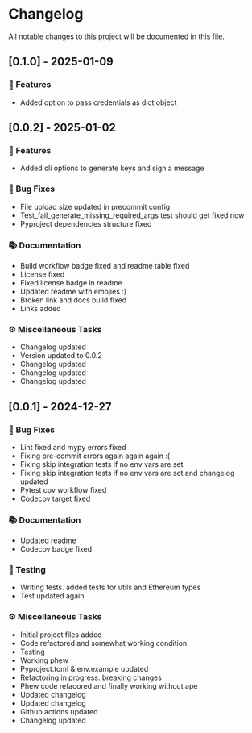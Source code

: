 # Changelog

All notable changes to this project will be documented in this file.

## [0.1.0] - 2025-01-09

### 🚀 Features

- Added option to pass credentials as dict object

## [0.0.2] - 2025-01-02

### 🚀 Features

- Added cli options to generate keys and sign a message

### 🐛 Bug Fixes

- File upload size updated in precommit config
- Test_fail_generate_missing_required_args test should get fixed now
- Pyproject dependencies structure fixed

### 📚 Documentation

- Build workflow badge fixed and readme table fixed
- License fixed
- Fixed license badge in readme
- Updated readme with emojies :)
- Broken link and docs build fixed
- Links added

### ⚙️ Miscellaneous Tasks

- Changelog updated
- Version updated to 0.0.2
- Changelog updated
- Changelog updated
- Changelog updated

## [0.0.1] - 2024-12-27

### 🐛 Bug Fixes

- Lint fixed and mypy errors fixed
- Fixing pre-commit errors again again again :(
- Fixing skip integration tests if no env vars are set
- Fixing skip integration tests if no env vars are set and changelog updated
- Pytest cov workflow fixed
- Codecov target fixed

### 📚 Documentation

- Updated readme
- Codecov badge fixed

### 🧪 Testing

- Writing tests. added tests for utils and Ethereum types
- Test updated again

### ⚙️ Miscellaneous Tasks

- Initial project files added
- Code refactored and somewhat working condition
- Testing
- Working phew
- Pyproject.toml & env.example updated
- Refactoring in progress. breaking changes
- Phew code refacored and finally working without ape
- Updated changelog
- Updated changelog
- Github actions updated
- Changelog updated

<!-- generated by git-cliff -->

